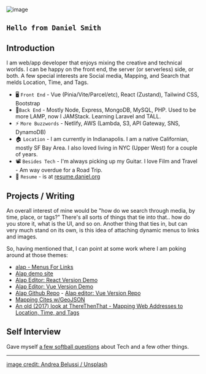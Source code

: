 ![image](https://images.unsplash.com/photo-1575372587186-5012f8886b4e?ixid=MnwxMjA3fDB8MHxwaG90by1wYWdlfHx8fGVufDB8fHx8&ixlib=rb-1.2.1&auto=format&fit=crop&w=1050&q=80)

## `Hello from Daniel Smith`

## Introduction

I am web/app developer that enjoys mixing the creative and technical worlds.  I can be happy on the front end, the server (or serverless) side, or both. A few special interests are Social media, Mapping, and Search that melds Location, Time, and Tags.

* 🖥️ `Front End` - Vue (Pinia/Vite/Parcel/etc), React (Zustand), Tailwind CSS, Bootstrap
* 🔌`Back End` - Mostly Node, Express, MongoDB, MySQL, PHP.  Used to be more LAMP, now I JAMStack.  Learning Laravel and TALL.
* ⚡ `More Buzzwords` - Netlify, AWS (Lambda, S3, API Gateway, SNS, DynamoDB)
* 🏠 `Location` - I am currently in Indianapolis.  I am a native Californian, mostly SF Bay Area.  I also loved living in NYC (Upper West) for a couple of years.
* 📽️ `Besides Tech` - I'm always picking up my Guitar. I love Film and Travel - Am way overdue for a Road Trip.
* 📜 `Resume` - is at [resume.daniel.org](http://resume.daniel.org)

## Projects / Writing

An overall interest of mine would be "how do we search through media, by time, place, or tags?"  There's all sorts of things that tie into that.. how do you store it, what is the UI, and so on.  Another thing that ties in, but can very much stand on its own, is this idea of attaching dynamic menus to links and images.

So, having mentioned that, I can point at some work where I am poking around at those themes:

* [alap - Menus For Links](https://dev.to/danielsmith/alap-menus-for-links-5e95)
* [Alap demo site](https://alap.info/)
* [Alap Editor: React Version Demo](https://editor-react.alap.info/)
* [Alap Editor: Vue Version Demo](https://editor-vue.alap.info/)
* [Alap Github Repo](https://github.com/DanielSmith/alap) - [Alap editor: Vue Version Repo](https://github.com/DanielSmith/alap-editor-vue)
* [Mapping Cites w/GeoJSON](https://medium.com/js-dojo/how-to-map-cities-with-vue-geojson-and-google-box-set-7d9afd486070)
* [An old (2017) look at ThereThenThat - Mapping Web Addresses to Location, Time, and Tags](https://javajoint.medium.com/therethenthat-mapping-web-addresses-to-location-time-and-tags-december-20-2017-copyright-2003-6df810a0e49a)


<!-- 
## Goals

## Experience
-->

## Self Interview

Gave myself [a few softball questions](interview.md) about Tech and a few other things.

----

<!--
**DanielSmith/danielsmith** is a ✨ _special_ ✨ repository because its `README.md` (this file) appears on your GitHub profile.

Here are some ideas to get you started:

👋 Hi there
- 🔭 I’m currently working on ...
- 🌱 I’m currently learning ...
- 👯 I’m looking to collaborate on ...
- 🤔 I’m looking for help with ...
- 💬 Ask me about ...
- 📫 How to reach me: ...
- 😄 Pronouns: ...
- ⚡ Fun fact: ...


[Projects](projects.md)
-->


[image credit: Andrea Belussi / Unsplash](https://unsplash.com/photos/-cTrOFIF12Q)

